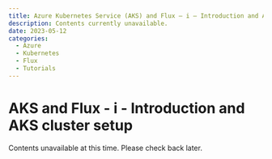 ```yaml
---
title: Azure Kubernetes Service (AKS) and Flux – i – Introduction and AKS cluster setup
description: Contents currently unavailable.
date: 2023-05-12
categories:
  - Azure
  - Kubernetes
  - Flux
  - Tutorials
---
```

# AKS and Flux - i - Introduction and AKS cluster setup

Contents unavailable at this time. Please check back later.